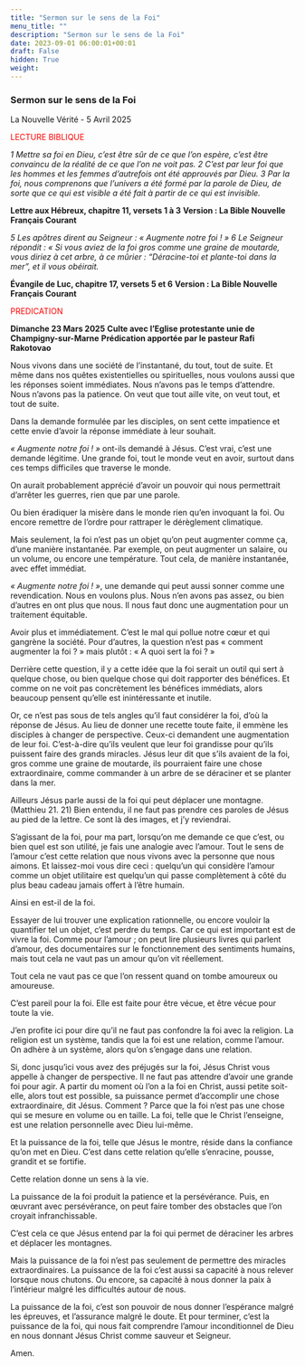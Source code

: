 ```yaml
---
title: "Sermon sur le sens de la Foi"
menu_title: ""
description: "Sermon sur le sens de la Foi"
date: 2023-09-01 06:00:01+00:01
draft: False
hidden: True
weight:
---
```

### Sermon sur le sens de la Foi

La Nouvelle Vérité - 5 Avril 2025

<span style="color:red">
LECTURE BIBLIQUE
</span>

*1 Mettre sa foi en Dieu, c’est être sûr de ce que l’on espère, c’est être convaincu de la réalité de ce que l’on ne voit pas. 2 C’est par leur foi que les hommes et les femmes d’autrefois ont été approuvés par Dieu. 3 Par la foi, nous comprenons que l’univers a été formé par la parole de Dieu, de sorte que ce qui est visible a été fait à partir de ce qui est invisible.*

**Lettre aux Hébreux, chapitre 11, versets 1 à 3**
**Version : La Bible Nouvelle Français Courant**

*5 Les apôtres dirent au Seigneur : « Augmente notre foi ! » 6 Le Seigneur répondit : « Si vous aviez de la foi gros comme une graine de moutarde, vous diriez à cet arbre, à ce mûrier : “Déracine-toi et plante-toi dans la mer”, et il vous obéirait.*

**Évangile de Luc, chapitre 17, versets 5 et 6**
**Version : La Bible Nouvelle Français Courant**

<span style="color:red">
PREDICATION
</span>

**Dimanche 23 Mars 2025**
**Culte avec l’Eglise protestante unie de Champigny-sur-Marne**
**Prédication apportée par le pasteur Rafi Rakotovao**

Nous vivons dans une société de l’instantané, du tout, tout de suite. Et même dans nos quêtes existentielles ou spirituelles, nous voulons aussi que les réponses soient immédiates. Nous n’avons pas le temps d’attendre. Nous n’avons pas la patience. On veut que tout aille vite, on veut tout, et tout de suite.

Dans la demande formulée par les disciples, on sent cette impatience et cette envie d’avoir la réponse immédiate à leur souhait.

*« Augmente notre foi ! »* ont-ils demandé à Jésus. C’est vrai, c’est une demande légitime. Une grande foi, tout le monde veut en avoir, surtout dans ces temps difficiles que traverse le monde.

On aurait probablement apprécié d’avoir un pouvoir qui nous permettrait d’arrêter les guerres, rien que par une parole.

Ou bien éradiquer la misère dans le monde rien qu’en invoquant la foi. Ou encore remettre de l’ordre pour rattraper le dérèglement climatique.

Mais seulement, la foi n’est pas un objet qu’on peut augmenter comme ça, d’une manière instantanée. Par exemple, on peut augmenter un salaire, ou un volume, ou encore une température. Tout cela, de manière instantanée, avec effet immédiat.

*« Augmente notre foi ! »*, une demande qui peut aussi sonner comme une revendication. Nous en voulons plus. Nous n’en avons pas assez, ou bien d’autres en ont plus que nous. Il nous faut donc une augmentation pour un traitement équitable.

Avoir plus et immédiatement. C’est le mal qui pollue notre cœur et qui gangrène la société. Pour d’autres, la question n’est pas « comment augmenter la foi ? » mais plutôt : « A quoi sert la foi ? »

Derrière cette question, il y a cette idée que la foi serait un outil qui sert à quelque chose, ou bien quelque chose qui doit rapporter des bénéfices. Et comme on ne voit pas concrètement les bénéfices immédiats, alors beaucoup pensent qu’elle est inintéressante et inutile.

Or, ce n’est pas sous de tels angles qu’il faut considérer la foi, d’où la réponse de Jésus. Au lieu de donner une recette toute faite, il emmène les disciples à changer de perspective. Ceux-ci demandent une augmentation de leur foi. C’est-à-dire qu’ils veulent que leur foi grandisse pour qu’ils puissent faire des grands miracles. Jésus leur dit que s’ils avaient de la foi, gros comme une graine de moutarde, ils pourraient faire une chose extraordinaire, comme commander à un arbre de se déraciner et se planter dans la mer.

Ailleurs Jésus parle aussi de la foi qui peut déplacer une montagne. (Matthieu 21. 21) Bien entendu, il ne faut pas prendre ces paroles de Jésus au pied de la lettre. Ce sont là des images, et j’y reviendrai.

S’agissant de la foi, pour ma part, lorsqu’on me demande ce que c’est, ou bien quel est son utilité, je fais une analogie avec l’amour. Tout le sens de l’amour c’est cette relation que nous vivons avec la personne que nous aimons. Et laissez-moi vous dire ceci : quelqu’un qui considère l’amour comme un objet utilitaire est quelqu’un qui passe complètement à côté du plus beau cadeau jamais offert à l’être humain.

Ainsi en est-il de la foi.

Essayer de lui trouver une explication rationnelle, ou encore vouloir la quantifier tel un objet, c’est perdre du temps. Car ce qui est important est de vivre la foi. Comme pour l’amour ; on peut lire plusieurs livres qui parlent d’amour, des documentaires sur le fonctionnement des sentiments humains, mais tout cela ne vaut pas un amour qu’on vit réellement.

Tout cela ne vaut pas ce que l’on ressent quand on tombe amoureux ou amoureuse.

C’est pareil pour la foi. Elle est faite pour être vécue, et être vécue pour toute la vie.

J’en profite ici pour dire qu’il ne faut pas confondre la foi avec la religion. La religion est un système, tandis que la foi est une relation, comme l’amour. On adhère à un système, alors qu’on s’engage dans une relation.

Si, donc jusqu’ici vous avez des préjugés sur la foi, Jésus Christ vous appelle à changer de perspective. Il ne faut pas attendre d’avoir une grande foi pour agir. A partir du moment où l’on a la foi en Christ, aussi petite soit-elle, alors tout est possible, sa puissance permet d’accomplir une chose extraordinaire, dit Jésus. Comment ? Parce que la foi n’est pas une chose qui se mesure en volume ou en taille. La foi, telle que le Christ l’enseigne, est une relation personnelle avec Dieu lui-même.

Et la puissance de la foi, telle que Jésus le montre, réside dans la confiance qu’on met en Dieu. C’est dans cette relation qu’elle s’enracine, pousse, grandit et se fortifie.

Cette relation donne un sens à la vie.

La puissance de la foi produit la patience et la persévérance. Puis, en œuvrant avec persévérance, on peut faire tomber des obstacles que l’on croyait infranchissable.

C’est cela ce que Jésus entend par la foi qui permet de déraciner les arbres et déplacer les montagnes.

Mais la puissance de la foi n’est pas seulement de permettre des miracles extraordinaires. La puissance de la foi c’est aussi sa capacité à nous relever lorsque nous chutons. Ou encore, sa capacité à nous donner la paix à l’intérieur malgré les difficultés autour de nous.

La puissance de la foi, c’est son pouvoir de nous donner l’espérance malgré les épreuves, et l’assurance malgré le doute. Et pour terminer, c’est la puissance de la foi, qui nous fait comprendre l’amour inconditionnel de Dieu en nous donnant Jésus Christ comme sauveur et Seigneur.

Amen.
